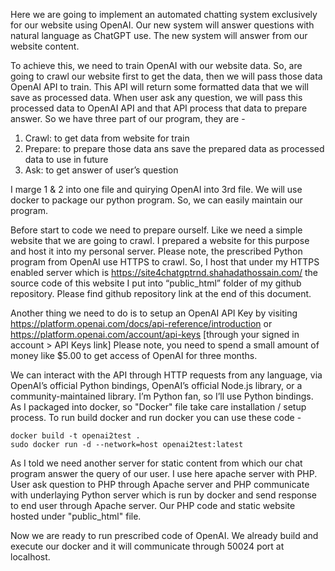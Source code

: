Here we are going to implement an automated chatting system exclusively for our website using OpenAI. Our new system will answer questions with natural language as ChatGPT use. The new system will answer from our website content.

To achieve this, we need to train OpenAI with our website data. So, are going to crawl our website first to get the data, then we will pass those data OpenAI API to train. This API will return some formatted data that we will save as processed data. When user ask any question, we will pass this processed data to OpenAI API and that API process that data to prepare answer.
So we have three part of our program, they are -
1. Crawl: to get data from website for train
2. Prepare: to prepare those data ans save the prepared data as processed data to use in future
3. Ask: to get answer of user’s question

I marge 1 & 2 into one file and quirying OpenAI into 3rd file. We will use docker to package our python program. So, we can easily maintain our program.

Before start to code we need to prepare ourself. Like we need a simple website that we are going to crawl. I prepared a website for this purpose and host it into my personal server. Please note, the prescribed Python program from OpenAI use HTTPS to crawl. So, I host that under my HTTPS enabled server which is https://site4chatgptrnd.shahadathossain.com/ the source code of this website I put into “public_html” folder of my github repository. Please find github repository link at the end of this document.

Another thing we need to do is to setup an OpenAI API Key by visiting https://platform.openai.com/docs/api-reference/introduction or https://platform.openai.com/account/api-keys [through your signed in account > API Keys link] Please note, you need to spend a small amount of money like $5.00 to get access of OpenAI for three months.

We can interact with the API through HTTP requests from any language, via OpenAI’s official Python bindings, OpenAI’s official Node.js library, or a community-maintained library. I’m Python fan, so I’ll use Python bindings. As I packaged into docker, so "Docker" file take care installation / setup process. To run build docker and run docker you can use these code -
```
docker build -t openai2test .
sudo docker run -d --network=host openai2test:latest
```

As I told we need another server for static content from which our chat program answer the query of our user. I use here apache server with PHP. User ask question to PHP through Apache server and PHP communicate with underlaying Python server which is run by docker and send response to end user through Apache server. Our PHP code and static website hosted under "public_html" file.

Now we are ready to run prescribed code of OpenAI. We already build and execute our docker and it will communicate through 50024 port at localhost.
